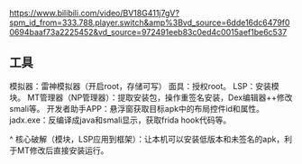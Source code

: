 <https://www.bilibili.com/video/BV18G411j7gV?spm_id_from=333.788.player.switch&amp%3Bvd_source=6dde16dc6479f00694baaf73a2225452&vd_source=972491eeb83c0ed4c0015aef1be6c537>
## **工具**
模拟器：雷神模拟器（开启root，存储可写）
面具：授权root。
LSP：安装模块。
MT管理器（NP管理器）：提取安装包，操作重签名安装，Dex编辑器++修改smali等。
开发者助手APP：悬浮窗获取目标apk中的布局控件id和属性。
jadx.exe：反编译成java和smali显示，获取frida hook代码等。

^
核心破解（模块，LSP应用到框架）：让本机可以安装低版本和未签名的apk，利于MT修改后直接安装运行。